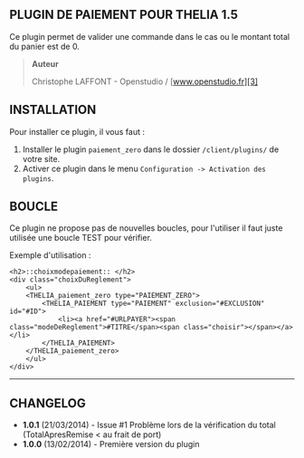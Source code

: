 PLUGIN DE PAIEMENT POUR THELIA 1.5
--------------------------------------

Ce plugin permet de valider une commande dans le cas ou le montant total du panier est de 0.

> **Auteur**
>
>   Christophe LAFFONT - Openstudio / [www.openstudio.fr][3]


INSTALLATION
---------

Pour installer ce plugin, il vous faut :

 1. Installer le plugin `paiement_zero` dans le dossier `/client/plugins/` de votre site.
 2. Activer ce plugin dans le menu `Configuration -> Activation des plugins`.


BOUCLE
---------

Ce plugin ne propose pas de nouvelles boucles, pour l'utiliser il faut juste utilisée
une boucle TEST pour vérifier.


Exemple d'utilisation :

```
<h2>::choixmodepaiement:: </h2>
<div class="choixDuReglement">
    <ul>
    <THELIA_paiement_zero type="PAIEMENT_ZERO">
        <THELIA_PAIEMENT type="PAIEMENT" exclusion="#EXCLUSION" id="#ID">
            <li><a href="#URLPAYER"><span class="modeDeReglement">#TITRE</span><span class="choisir"></span></a></li>
        </THELIA_PAIEMENT>
    </THELIA_paiement_zero>
    </ul>
</div>
```





----------

CHANGELOG
---------

- **1.0.1** (21/03/2014) - Issue #1 Problème lors de la vérification du total (TotalApresRemise < au frait de port)
- **1.0.0** (13/02/2014) - Première version du plugin


[1]: http://www.openstudio.fr
